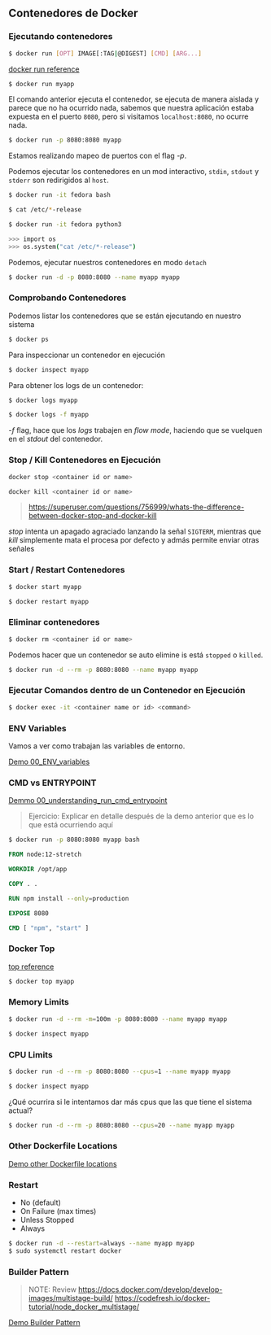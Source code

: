 ## Contenedores de Docker

### Ejecutando contenedores

```bash
$ docker run [OPT] IMAGE[:TAG|@DIGEST] [CMD] [ARG...]
```

[docker run reference](https://docs.docker.com/engine/reference/run/)

```bash
$ docker run myapp
```

El comando anterior ejecuta el contenedor, se ejecuta de manera aislada y parece que no ha ocurrido nada, sabemos que nuestra aplicación estaba expuesta en el puerto `8080`, pero si visitamos `localhost:8080`, no ocurre nada.

```bash
$ docker run -p 8080:8080 myapp
```

Estamos realizando mapeo de puertos con el flag *-p*.

Podemos ejecutar los contenedores en un mod interactivo, `stdin`, `stdout` y `stderr` son redirigidos al `host`.

```bash
$ docker run -it fedora bash

$ cat /etc/*-release
```

```bash
$ docker run -it fedora python3

>>> import os
>>> os.system("cat /etc/*-release")
```

Podemos, ejecutar nuestros contenedores en modo `detach`

```bash
$ docker run -d -p 8080:8080 --name myapp myapp
```

### Comprobando Contenedores

Podemos listar los contenedores que se están ejecutando en nuestro sistema

```bash
$ docker ps
```

Para inspeccionar un contenedor en ejecución

```bash
$ docker inspect myapp
```

Para obtener los logs de un contenedor:

```bash
$ docker logs myapp
```

```bash
$ docker logs -f myapp
```

*-f* flag, hace que los _logs_ trabajen en _flow mode_, haciendo que se vuelquen en el _stdout_ del contenedor. 

### Stop / Kill Contenedores en Ejecución

```bash
docker stop <container id or name>
```

```bash
docker kill <container id or name>
```

> https://superuser.com/questions/756999/whats-the-difference-between-docker-stop-and-docker-kill

_stop_ intenta un apagado agraciado lanzando la señal `SIGTERM`, mientras que _kill_ simplemente mata el procesa por defecto y admás permite enviar otras señales

### Start / Restart Contenedores

```bash
$ docker start myapp
```

```bash
$ docker restart myapp
```

### Eliminar contenedores

```bash
$ docker rm <container id or name>
```

Podemos hacer que un contenedor se auto elimine is está `stopped` o `killed`.

```bash
$ docker run -d --rm -p 8080:8080 --name myapp myapp
```

### Ejecutar Comandos dentro de un Contenedor en Ejecución

```bash
$ docker exec -it <container name or id> <command>
```

### ENV Variables 

Vamos a ver como trabajan las variables de entorno.

[Demo 00_ENV_variables](03_docker_containers/00_ENV_variables)


### CMD vs ENTRYPOINT

[Demmo 00_understanding_run_cmd_entrypoint](02_docker/01_images/00_understanding_run_cmd_entrypoint)

> Ejercicio: Explicar en detalle después de la demo anterior que es lo que está ocurriendo aquí

```bash
$ docker run -p 8080:8080 myapp bash
```

```Dockerfile
FROM node:12-stretch

WORKDIR /opt/app

COPY . .

RUN npm install --only=production

EXPOSE 8080

CMD [ "npm", "start" ]
```

### Docker Top

[top reference](https://docs.docker.com/engine/reference/commandline/top/)

```bash
$ docker top myapp
```

### Memory Limits

```bash
$ docker run -d --rm -m=100m -p 8080:8080 --name myapp myapp
```

```bash
$ docker inspect myapp
```

### CPU Limits

```bash
$ docker run -d --rm -p 8080:8080 --cpus=1 --name myapp myapp
```

```bash
$ docker inspect myapp
```

¿Qué ocurrira si le intentamos dar más cpus que las que tiene el sistema actual?

```bash
$ docker run -d --rm -p 8080:8080 --cpus=20 --name myapp myapp
```

### Other Dockerfile Locations

[Demo other Dockerfile locations](03_contenedores/01_otras_localizaciones_dockerfile)

### Restart

* No (default)
* On Failure (max times)
* Unless Stopped
* Always

```bash
$ docker run -d --restart=always --name myapp myapp
$ sudo systemctl restart docker
```

### Builder Pattern

> NOTE: Review https://docs.docker.com/develop/develop-images/multistage-build/
> https://codefresh.io/docker-tutorial/node_docker_multistage/

[Demo Builder Pattern](03_contenedores/02_builder_pattern)